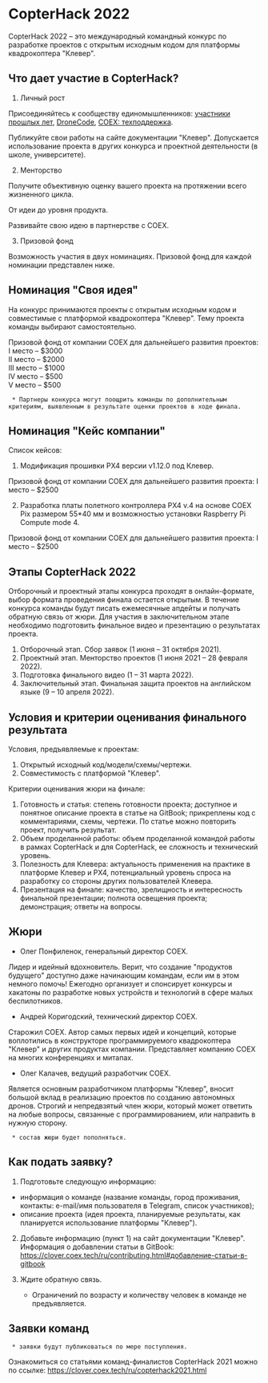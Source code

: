 # CopterHack 2022

CopterHack 2022 – это международный командный конкурс по разработке проектов с открытым исходным кодом для платформы квадрокоптера "Клевер".

## Что дает участие в CopterHack?

1. Личный рост

Присоединяйтесь к сообществу единомышленников: [участники прошлых лет](https://t.me/CopterHack), [DroneCode](https://t.me/DroneCode), [COEX: техподдержка](https://t.me/COEXHelpdesk).

Публикуйте свои работы на сайте документации "Клевер". 
Допускается использование проекта в других конкурса и проектной деятельности (в школе, университете).

2. Менторство 

Получите объективную оценку вашего проекта на протяжении всего жизненного цикла. 

От идеи до уровня продукта.

Развивайте свою идею в партнерстве с COEX.

3. Призовой фонд

Возможность участия в двух номинациях. Призовой фонд для каждой номинации представлен ниже.

## Номинация "Своя идея"

На конкурс принимаются  проекты с открытым исходным кодом и совместимые с платформой квадрокоптера "Клевер". Тему проекта команды выбирают самостоятельно.

Призовой фонд от компании COEX для дальнейшего развития проектов:  
  I место – $3000   
  II место – $2000   
  III место – $1000   
  IV место – $500   
  V место – $500 

     * Партнеры конкурса могут поощрить команды по дополнительным критериям, выявленным в результате оценки проектов в ходе финала.

## Номинация "Кейс компании"

Список кейсов:
1. Модификация прошивки PX4 версии v1.12.0 под Клевер.

Призовой фонд от компании COEX для дальнейшего развития проекта:
  I место – $2500 

2. Разработка платы полетного контроллера PX4 v.4 на основе COEX Pix размером 55*40 мм и возможностью установки Raspberry Pi Compute mode 4.

Призовой фонд от компании COEX для дальнейшего развития проекта:
  I место – $2500
 
## Этапы CopterHack 2022

Отборочный и проектный этапы конкурса проходят в онлайн-формате, выбор формата проведения финала остается открытым. В течение конкурса команды будут писать ежемесячные апдейты и получать обратную связь от жюри. Для участия в заключительном этапе необходимо подготовить финальное видео и презентацию о результатах проекта.

1. Отборочный этап. Сбор заявок (1 июня – 31 октября 2021).
2. Проектный этап. Менторство проектов (1 июня 2021 – 28 февраля 2022).
3. Подготовка финального видео (1 – 31 марта 2022).
4. Заключительный этап. Финальная защита проектов на английском языке (9 – 10 апреля 2022).

## Условия и критерии оценивания финального результата

Условия, предъявляемые к проектам:
1. Открытый исходный код/модели/схемы/чертежи.
2. Совместимость с платформой "Клевер".

Критерии оценивания жюри на финале: 
1. Готовность и статья: степень готовности проекта; доступное и понятное описание проекта в статье на GitBook; прикреплены код с комментариями, схемы, чертежи. По статье можно повторить проект, получить результат.
2. Объем проделанной работы: объем проделанной командой работы в рамках CopterHack и для CopterHack, ее сложность и технический уровень.
3. Полезность для Клевера: актуальность применения на практике в платформе Клевер и PX4, потенциальный уровень спроса на разработку со стороны других пользователей Клевера.
4. Презентация на финале: качество, зрелищность и интересность финальной презентации; полнота освещения проекта; демонстрация; ответы на вопросы.

## Жюри

  * Олег Понфиленок, генеральный директор COEX.
  

Лидер и идейный вдохновитель. Верит, что создание "продуктов будущего" доступно даже начинающим командам, если им в этом немного помочь! Ежегодно организует и спонсирует конкурсы и хакатоны по разработке новых устройств и технологий в сфере малых беспилотников.
  * Андрей Коригодский, технический директор COEX.
  

Старожил COEX. Автор самых первых идей и концепций, которые воплотились в конструкторе программируемого квадрокоптера "Клевер" и других продуктах компании. Представляет компанию COEX на многих конференциях и митапах.
  * Олег Калачев, ведущий разработчик COEX.
  

Является основным разработчиком платформы "Клевер", вносит большой вклад в реализацию проектов по созданию автономных дронов. Строгий и непредвзятый член жюри, который может ответить на любые вопросы, связанные с программированием, или направить в нужную сторону. 

     * состав жюри будет пополняться.

## Как подать заявку?

1. Подготовьте следующую информацию:
  * информация о команде (название команды, город проживания, контакты: e-mail/имя пользователя в Telegram, список участников);
  * описание проекта (идея проекта, планируемые результаты, как планируется использование платформы "Клевер").
2. Добавьте информацию (пункт 1) на сайт документации "Клевер". Информация о добавлении статьи в GitBook: https://clover.coex.tech/ru/contributing.html#добавление-статьи-в-gitbook 
3. Ждите обратную связь.

     * Ограничений по возрасту и количеству человек в команде не предъявляется.

## Заявки команд

     * заявки будут публиковаться по мере поступления.

Ознакомиться со статьями команд-финалистов CopterHack 2021 можно по ссылке: https://clover.coex.tech/ru/copterhack2021.html

